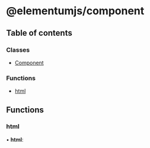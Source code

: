 # @elementumjs/component

## Table of contents

### Classes

- [Component](classes/Component.md)

### Functions

- [html](modules.md#html)

## Functions

### html

• **html**:
